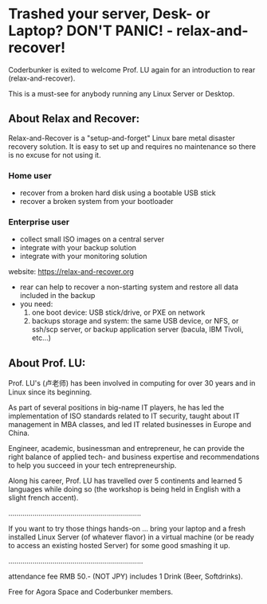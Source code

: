 # Trashed your server, Desk- or Laptop? DON'T PANIC! - relax-and-recover!

Coderbunker is exited to welcome Prof. LU again for an introduction to rear (relax-and-recover).

This is a must-see for anybody running any Linux Server or Desktop.

## About Relax and Recover:

Relax-and-Recover is a "setup-and-forget" Linux bare metal disaster recovery solution. It is easy to set up and requires no maintenance so there is no excuse for not using it.

### Home user
- recover from a broken hard disk using a bootable USB stick
- recover a broken system from your bootloader

### Enterprise user
- collect small ISO images on a central server
- integrate with your backup solution
- integrate with your monitoring solution

website: https://relax-and-recover.org

- rear can help to recover a non-starting system and restore all data included in the backup
- you need:  
    1. one boot device: USB stick/drive, or PXE on network
    2. backups storage and system: the same USB device, or NFS, or ssh/scp server, or backup application server (bacula, IBM Tivoli, etc...)


## About Prof. LU:

Prof. LU's (卢老师) has been involved in computing for over 30 years and in Linux since its beginning.

As part of several positions in big-name IT players, he has led the implementation of ISO standards related to IT security,  taught about IT management in MBA classes, and led IT related businesses in Europe and China.

Engineer, academic, businessman and entrepreneur, he can provide the right balance of applied tech- and business expertise and recommendations to help you succeed in your tech entrepreneurship.

Along his career, Prof. LU has travelled over 5 continents and learned 5 languages while doing so (the workshop is being held in English with a slight french accent).

..................................................................

If you want to try those things hands-on ... bring your laptop and a fresh installed Linux Server (of whatever flavor) in a virtual machine (or be ready to access an existing hosted Server) for some good smashing it up.

...................................................................

attendance fee RMB 50.- (NOT JPY) includes 1 Drink (Beer, Softdrinks).

Free for Agora Space and Coderbunker members.
